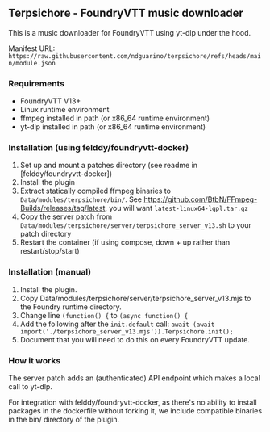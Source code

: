 ## Terpsichore - FoundryVTT music downloader

This is a music downloader for FoundryVTT using yt-dlp under the hood.

Manifest URL: `https://raw.githubusercontent.com/ndguarino/terpsichore/refs/heads/main/module.json`

### Requirements

* FoundryVTT V13+
* Linux runtime environment
* ffmpeg installed in path (or x86_64 runtime environment)
* yt-dlp installed in path (or x86_64 runtime environment)

### Installation (using felddy/foundryvtt-docker)

1. Set up and mount a patches directory (see readme in [felddy/foundryvtt-docker])
2. Install the plugin
3. Extract statically compiled ffmpeg binaries to `Data/modules/terpsichore/bin/`. See https://github.com/BtbN/FFmpeg-Builds/releases/tag/latest, you will want `latest-linux64-lgpl.tar.gz`
4. Copy the server patch from `Data/modules/terpsichore/server/terpsichore_server_v13.sh` to your patch directory
5. Restart the container (if using compose, down + up rather than restart/stop/start)

### Installation (manual)

1. Install the plugin.
2. Copy Data/modules/terpsichore/server/terpsichore_server_v13.mjs to the Foundry runtime directory.
3. Change line `(function() {` to `(async function() {`
4. Add the following after the `init.default` call: `await (await import('./terpsichore_server_v13.mjs')).Terpsichore.init();`
5. Document that you will need to do this on every FoundryVTT update.

### How it works

The server patch adds an (authenticated) API endpoint which makes a local call to yt-dlp.

For integration with felddy/foundryvtt-docker, as there's no ability to install packages in the dockerfile without forking it, we include compatible binaries in the bin/ directory of the plugin.
